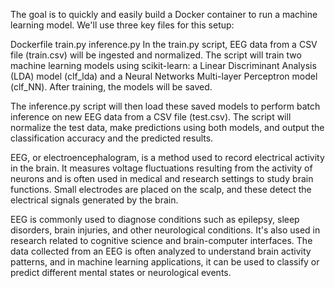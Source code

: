 
The goal is to quickly and easily build a Docker container to run a machine learning model. We'll use three key files for this setup:

Dockerfile
train.py
inference.py
In the train.py script, EEG data from a CSV file (train.csv) will be ingested and normalized. The script will train two machine learning models using scikit-learn: a Linear Discriminant Analysis (LDA) model (clf_lda) and a Neural Networks Multi-layer Perceptron model (clf_NN). After training, the models will be saved.

The inference.py script will then load these saved models to perform batch inference on new EEG data from a CSV file (test.csv). The script will normalize the test data, make predictions using both models, and output the classification accuracy and the predicted results.

EEG, or electroencephalogram, is a method used to record electrical activity in the brain. It measures voltage fluctuations resulting from the activity of neurons and is often used in medical and research settings to study brain functions. Small electrodes are placed on the scalp, and these detect the electrical signals generated by the brain.

EEG is commonly used to diagnose conditions such as epilepsy, sleep disorders, brain injuries, and other neurological conditions. It's also used in research related to cognitive science and brain-computer interfaces. The data collected from an EEG is often analyzed to understand brain activity patterns, and in machine learning applications, it can be used to classify or predict different mental states or neurological events.
